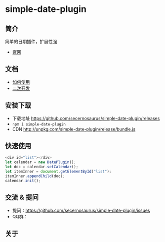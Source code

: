 # simple-date-plugin

## 简介
简单的日期插件，扩展性强

- [官网](https://secernosaurus.github.io/)

## 文档
- [如何使用](./doc/use/README.md)
- [二次开发](./doc/dev/README.md)

## 安装下载

- 下载地址 https://github.com/secernosaurus/simple-date-plugin/releases
- `npm i simple-date-plugin`
- CDN http://unpkg.com/simple-date-plugin/release/bundle.js

## 快速使用

```js
<div id="list"></div>
let calendar = new DatePlugin();
let doc = calendar.setCalendar();
let itemInner = document.getElementById("list");
itemInner.appendChild(doc);
calendar.init();
```

## 交流 & 提问

- 提问：https://github.com/secernosaurus/simple-date-plugin/issues
- QQ群：

## 关于
